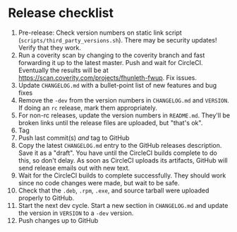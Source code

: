 # Release checklist

 1. Pre-release: Check version numbers on static link script
    (`scripts/third_party_versions.sh`). There may be security updates! Verify
    that they work.
 2. Run a coverity scan by changing to the coverity branch and fast forwarding
    it up to the latest master. Push and wait for CircleCI. Eventually the
    results will be at https://scan.coverity.com/projects/fhunleth-fwup. Fix
    issues.
 3. Update `CHANGELOG.md` with a bullet-point list of new features and bug fixes
 4. Remove the `-dev` from the version numbers in `CHANGELOG.md` and `VERSION`.
    If doing an `rc` release, mark them appropriately.
 5. For non-rc releases, update the version numbers in `README.md`. They'll be
    broken links until the release files are uploaded, but "that's ok".
 6. Tag
 7. Push last commit(s) *and* tag to GitHub
 8. Copy the latest `CHANGELOG.md` entry to the GitHub releases description.
    Save it as a "draft". You have until the CircleCI builds complete to do this,
    so don't delay. As soon as CircleCI uploads its artifacts, GitHub will send
    release emails out with new text.
 9. Wait for the CircleCI builds to complete successfully. They should work since
    no code changes were made, but wait to be safe.
 10. Check that the `.deb`, `.rpm`, `.exe`, and source tarball were uploaded
     properly to GitHub.
 11. Start the next dev cycle. Start a new section in `CHANGELOG.md` and update
     the version in `VERSION` to a `-dev` version.
 12. Push changes up to GitHub
